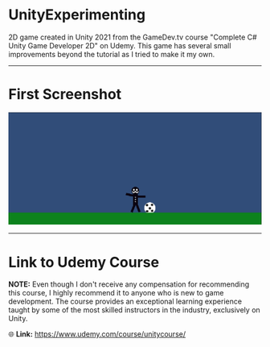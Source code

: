 # UnityExperimenting
2D game created in Unity 2021 from the GameDev.tv course "Complete C# Unity Game Developer 2D" on Udemy. This game has several small improvements beyond the tutorial as I tried to make it my own. 

---

**First Screenshot**
======
![plot](./gameplay-images/first_test.png)

---

**Link to Udemy Course**
======
**NOTE:** Even though I don't receive any compensation for recommending this course, I highly recommend it to anyone who is new to game development. The course provides an exceptional learning experience taught by some of the most skilled instructors in the industry, exclusively on Unity.

:globe_with_meridians: **Link:** https://www.udemy.com/course/unitycourse/
